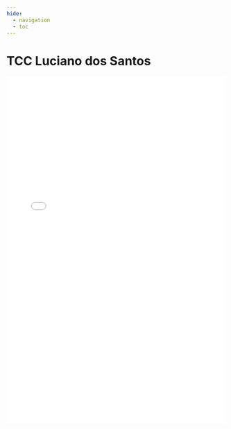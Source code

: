 ```yaml
---
hide:
  - navigation
  - toc
---
```

# TCC Luciano dos Santos

<embed src="/cd-moj.docs/artifacts/TCC_LucianoDosSantos_21_22.pdf" type="application/pdf" width="100%" height="800px"/>